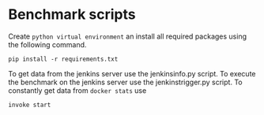 # Benchmark scripts
Create `python virtual environment` an install all required packages using the following command.
```{bash}
pip install -r requirements.txt
```
To get data from the jenkins server use the jenkinsinfo.py script. 
To execute the benchmark on the jenkins server use the jenkinstrigger.py script.
To constantly get data from `docker stats` use
```{bash}
invoke start
```
